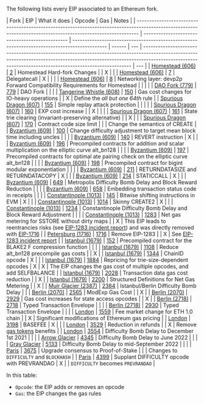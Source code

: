 The following lists every EIP associated to an Ethereum fork.

| Fork                                                                                                                                                          | EIP                                             | What it does                                                                                 | Opcode | Gas | Notes                                                                                                                                                                                                                                 |
| ------------------------------------------------------------------------------------------------------------------------------------------------------------- | ----------------------------------------------- | -------------------------------------------------------------------------------------------- | ------ | --- | ------------------------------------------------------------------------------------------------------------------------------------------------------------------------------------------------------------------------------------- | --- |
| [Homestead (606)](https://eips.ethereum.org/EIPS/eip-606)                                                                                                     | [2](https://eips.ethereum.org/EIPS/eip-2)       | Homestead Hard-fork Changes                                                                  |        | X   |                                                                                                                                                                                                                                       |
| [Homestead (606)](https://eips.ethereum.org/EIPS/eip-606)                                                                                                     | [7](https://eips.ethereum.org/EIPS/eip-7)       | Delegatecall                                                                                 | X      |     |                                                                                                                                                                                                                                       |
| [Homestead (606)](https://eips.ethereum.org/EIPS/eip-606)                                                                                                     | [8](https://eips.ethereum.org/EIPS/eip-8)       | Networking layer: devp2p Forward Compatibility Requirements for Homestead                    |        |     |                                                                                                                                                                                                                                       |
| [DAO Fork (779)](https://eips.ethereum.org/EIPS/eip-779)                                                                                                      | [779](https://eips.ethereum.org/EIPS/eip-779)   | DAO Fork                                                                                     |        |     |
| [Tangerine Whistle (608)](https://eips.ethereum.org/EIPS/eip-608)                                                                                             | [150](https://eips.ethereum.org/EIPS/eip-150)   | Gas cost changes for IO-heavy operations                                                     |        | X   | Define the _all but one 64th_ rule                                                                                                                                                                                                    |
| [Spurious Dragon (607)](https://eips.ethereum.org/EIPS/eip-607)                                                                                               | [155](https://eips.ethereum.org/EIPS/eip-155)   | Simple replay attack protection                                                              |        |     |                                                                                                                                                                                                                                       |
| [Spurious Dragon (607)](https://eips.ethereum.org/EIPS/eip-607)                                                                                               | [160](https://eips.ethereum.org/EIPS/eip-160)   | EXP cost increase                                                                            |        | X   |                                                                                                                                                                                                                                       |     |
| [Spurious Dragon (607)](https://eips.ethereum.org/EIPS/eip-607)                                                                                               | [161](https://eips.ethereum.org/EIPS/eip-161)   | State trie clearing (invariant-preserving alternative)                                       |        | X   |                                                                                                                                                                                                                                       |
| [Spurious Dragon (607)](https://eips.ethereum.org/EIPS/eip-607)                                                                                               | [170](https://eips.ethereum.org/EIPS/eip-170)   | Contract code size limit                                                                     |        |     | Change the semantics of CREATE                                                                                                                                                                                                        |
| [Byzantium (609)](https://eips.ethereum.org/EIPS/eip-609)                                                                                                     | [100](https://eips.ethereum.org/EIPS/eip-100)   | Change difficulty adjustment to target mean block time including uncles                      |        |     |
| [Byzantium (609)](https://eips.ethereum.org/EIPS/eip-609)                                                                                                     | [140](https://eips.ethereum.org/EIPS/eip-140)   | REVERT instruction                                                                           | X      |     |
| [Byzantium (609)](https://eips.ethereum.org/EIPS/eip-609)                                                                                                     | [196](https://eips.ethereum.org/EIPS/eip-196)   | Precompiled contracts for addition and scalar multiplication on the elliptic curve alt_bn128 |        |     |
| [Byzantium (609)](https://eips.ethereum.org/EIPS/eip-609)                                                                                                     | [197](https://eips.ethereum.org/EIPS/eip-197)   | Precompiled contracts for optimal ate pairing check on the elliptic curve alt_bn128          |        |     |
| [Byzantium (609)](https://eips.ethereum.org/EIPS/eip-609)                                                                                                     | [198](https://eips.ethereum.org/EIPS/eip-198)   | Precompiled contract for bigint modular exponentiation                                       |        |     |
| [Byzantium (609)](https://eips.ethereum.org/EIPS/eip-609)                                                                                                     | [211](https://eips.ethereum.org/EIPS/eip-211)   | RETURNDATASIZE and RETURNDATACOPY                                                            | X      |     |
| [Byzantium (609)](https://eips.ethereum.org/EIPS/eip-609)                                                                                                     | [214](https://eips.ethereum.org/EIPS/eip-214)   | STATICCALL                                                                                   | X      |     |
| [Byzantium (609)](https://eips.ethereum.org/EIPS/eip-609)                                                                                                     | [649](https://eips.ethereum.org/EIPS/eip-649)   | Metropolis Difficulty Bomb Delay and Block Reward Reduction                                  |        |     |
| [Byzantium (609)](https://eips.ethereum.org/EIPS/eip-609)                                                                                                     | [658](https://eips.ethereum.org/EIPS/eip-658)   | Embedding transaction status code in receipts                                                |        |     |
| [Constantinople (1013)](https://eips.ethereum.org/EIPS/eip-1013)                                                                                              | [145](https://eips.ethereum.org/EIPS/eip-145)   | Bitwise shifting instructions in EVM                                                         | X      |     |
| [Constantinople (1013)](https://eips.ethereum.org/EIPS/eip-1013)                                                                                              | [1014](https://eips.ethereum.org/EIPS/eip-1014) | Skinny CREATE2                                                                               | X      |     |
| [Constantinople (1013)](https://eips.ethereum.org/EIPS/eip-1234)                                                                                              | [1234](https://eips.ethereum.org/EIPS/eip-1234) | Constantinople Difficulty Bomb Delay and Block Reward Adjustment                             |        |     |
| [Constantinople (1013)](https://eips.ethereum.org/EIPS/eip-1234)                                                                                              | [1283](https://eips.ethereum.org/EIPS/eip-1283) | Net gas metering for SSTORE without dirty maps                                               |        | X   | This EIP leads to reentrancies risks (see [EIP-1283 incident report](https://github.com/trailofbits/publications/blob/master/reviews/EIP-1283.pdf)) and was directly removed with [EIP-1716](https://eips.ethereum.org/EIPS/eip-1716) |
| [Petersburg (1716)](https://eips.ethereum.org/EIPS/eip-1716)                                                                                                  | [1716](https://eips.ethereum.org/EIPS/eip-1716) | Remove EIP-1283                                                                              |        | X   | See [EIP-1283 incident report](https://github.com/trailofbits/publications/blob/master/reviews/EIP-1283.pdf)                                                                                                                          |
| [Istanbul (1679)](https://eips.ethereum.org/EIPS/eip-1679)                                                                                                    | [152](https://eips.ethereum.org/EIPS/eip-152)   | Precompiled contract for the BLAKE2 F compression function                                   |        |     |
| [Istanbul (1679)](https://eips.ethereum.org/EIPS/eip-1679)                                                                                                    | [1108](https://eips.ethereum.org/EIPS/eip-1108) | Reduce alt_bn128 precompile gas costs                                                        |        | X   |
| [Istanbul (1679)](https://eips.ethereum.org/EIPS/eip-1679)                                                                                                    | [1344](https://eips.ethereum.org/EIPS/eip-1344) | ChainID opcode                                                                               | X      |     |
| [Istanbul (1679)](https://eips.ethereum.org/EIPS/eip-1679)                                                                                                    | [1884](https://eips.ethereum.org/EIPS/eip-1884) | Repricing for trie-size-dependent opcodes                                                    | X      | X   | The EIP changes the gas cost of multiple opcodes, and add SELFBALANCE                                                                                                                                                                 |
| [Istanbul (1679)](https://eips.ethereum.org/EIPS/eip-1679)                                                                                                    | [2028](https://eips.ethereum.org/EIPS/eip-2028) | Transaction data gas cost reduction                                                          |        | X   |
| [Istanbul (1679)](https://eips.ethereum.org/EIPS/eip-1679)                                                                                                    | [2200](https://eips.ethereum.org/EIPS/eip-2200) | Structured Definitions for Net Gas Metering                                                  |        | X   |
| [Muir Glacier (2387)](https://eips.ethereum.org/EIPS/eip-2387)                                                                                                | [2384](https://eips.ethereum.org/EIPS/eip-2384) | Istanbul/Berlin Difficulty Bomb Delay                                                        |        |
| [Berlin (2070)](https://github.com/ethereum/execution-specs/blob/a01c4c76e12fe9f0debf93bda7f67f002d77f8b4/network-upgrades/mainnet-upgrades/berlin.md)        | [2565](https://eips.ethereum.org/EIPS/eip-2565) | ModExp Gas Cost                                                                              |        | X   |
| [Berlin (2070)](https://github.com/ethereum/execution-specs/blob/a01c4c76e12fe9f0debf93bda7f67f002d77f8b4/network-upgrades/mainnet-upgrades/berlin.md)        | [2929](https://eips.ethereum.org/EIPS/eip-2929) | Gas cost increases for state access opcodes                                                  |        | X   |
| [Berlin (2718)](https://github.com/ethereum/execution-specs/blob/a01c4c76e12fe9f0debf93bda7f67f002d77f8b4/network-upgrades/mainnet-upgrades/berlin.md)        | [2718](https://eips.ethereum.org/EIPS/eip-2718) | Typed Transaction Envelope                                                                   |        |     |
| [Berlin (2718)](https://github.com/ethereum/execution-specs/blob/a01c4c76e12fe9f0debf93bda7f67f002d77f8b4/network-upgrades/mainnet-upgrades/berlin.md)        | [2930](https://eips.ethereum.org/EIPS/eip-2930) | Typed Transaction Envelope                                                                   |        |     |
| [London](https://github.com/ethereum/execution-specs/blob/a01c4c76e12fe9f0debf93bda7f67f002d77f8b4/network-upgrades/mainnet-upgrades/london.md)               | [1559](https://eips.ethereum.org/EIPS/eip-1559) | Fee market change for ETH 1.0 chain                                                          |        | X   | Significant modifications of Ethereum gas pricing                                                                                                                                                                                     |
| [London](https://github.com/ethereum/execution-specs/blob/a01c4c76e12fe9f0debf93bda7f67f002d77f8b4/network-upgrades/mainnet-upgrades/london.md)               | [3198](https://eips.ethereum.org/EIPS/eip-3198) | BASEFEE                                                                                      | X      |     |
| [London](https://github.com/ethereum/execution-specs/blob/a01c4c76e12fe9f0debf93bda7f67f002d77f8b4/network-upgrades/mainnet-upgrades/london.md)               | [3529](https://eips.ethereum.org/EIPS/eip-3529) | Reduction in refunds                                                                         |        | X   | Remove [gas tokens](https://gastoken.io/) benefits                                                                                                                                                                                    |
| [London](https://github.com/ethereum/execution-specs/blob/a01c4c76e12fe9f0debf93bda7f67f002d77f8b4/network-upgrades/mainnet-upgrades/london.md)               | [3554](https://eips.ethereum.org/EIPS/eip-3554) | Difficulty Bomb Delay to December 1st 2021                                                   |        |     |
| [Arrow Glacier](https://github.com/ethereum/execution-specs/blob/bfe84c9a9b24695f160b4686d3b4640786ee9bac/network-upgrades/mainnet-upgrades/arrow-glacier.md) | [4345](https://eips.ethereum.org/EIPS/eip-4345) | Difficulty Bomb Delay to June 2022                                                           |        |     |
| [Gray Glacier](https://github.com/ethereum/execution-specs/blob/bfe84c9a9b24695f160b4686d3b4640786ee9bac/network-upgrades/mainnet-upgrades/gray-glacier.md)   | [5133](https://eips.ethereum.org/EIPS/eip-5133) | Difficulty Bomb Delay to mid-September 2022                                                  |        |     |
| [Paris](https://github.com/ethereum/execution-specs/blob/0a18c44ab6e567d74f2700ab1a3208644e08276b/network-upgrades/mainnet-upgrades/paris.md)                 | [3675](https://eips.ethereum.org/EIPS/eip-3675) | Upgrade consensus to Proof-of-Stake                                                          |        |     | Changes to `DIFFICULTY` and `BLOCKHASH`                                                                                                                                                                                               |
| [Paris](https://github.com/ethereum/execution-specs/blob/0a18c44ab6e567d74f2700ab1a3208644e08276b/network-upgrades/mainnet-upgrades/paris.md)                 | [4399](https://eips.ethereum.org/EIPS/eip-4399) | Supplant DIFFICULTY opcode with PREVRANDAO                                                   | X      |     | `DIFFICULTY` becomes `PREVRANDAO`                                                                                                                                                                                                     |

In this table:

- `Opcode`: the EIP adds or removes an opcode
- `Gas`: the EIP changes the gas rules
